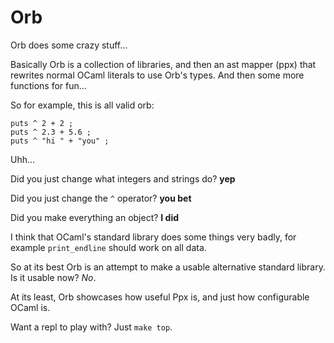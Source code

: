 
# Orb

Orb does some crazy stuff...

Basically Orb is a collection of libraries, and then an ast mapper (ppx)
that rewrites normal OCaml literals to use Orb's types. And then some more
functions for fun...

So for example, this is all valid orb:

```
puts ^ 2 + 2 ;
puts ^ 2.3 + 5.6 ;
puts ^ "hi " + "you" ;
```

Uhh...

Did you just change what integers and strings do? **yep**

Did you just change the `^` operator? **you bet**

Did you make everything an object? **I did**

I think that OCaml's standard library does some things very badly, for
example `print_endline` should work on all data.

So at its best Orb is an attempt to make a usable alternative standard
library. Is it usable now? *No*.

At its least, Orb showcases how useful Ppx is, and just how configurable
OCaml is.

Want a repl to play with? Just `make top`.
